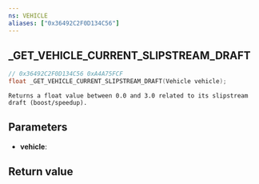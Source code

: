 ```yaml
---
ns: VEHICLE
aliases: ["0x36492C2F0D134C56"]
---
```

## _GET_VEHICLE_CURRENT_SLIPSTREAM_DRAFT

```c
// 0x36492C2F0D134C56 0xA4A75FCF
float _GET_VEHICLE_CURRENT_SLIPSTREAM_DRAFT(Vehicle vehicle);
```

```
Returns a float value between 0.0 and 3.0 related to its slipstream draft (boost/speedup).  
```

## Parameters
* **vehicle**: 

## Return value
